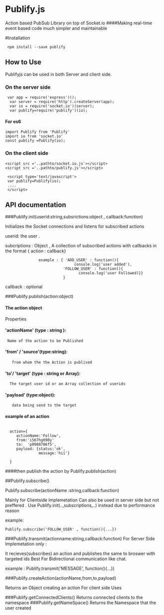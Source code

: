 # Publify.js
Action based PubSub Library on top of Socket.io 
####Making real-time event based code much simpler and maintainable


#Installation
```npm
 npm install --save publify
 ```

## How to Use 
 Publifyjs can be used in both Server and client side.

### On the server side 
```nodejs
 var app = require('express')();
  var server = require('http').createServer(app);
  var io = require('socket.io')(server);
  var publify=require('publify')(io);
```
#### For es6
 ```
 import Publify from 'Publify'
 import io from 'socket.io'
 const publify =Publify(io);
```

### On the client side
```
<script src ='..pathto/socket.io.js'></script>
<script src ='..pathto/publify.js'></script>
 
 <script type='text/javascript'>
 var publify=Publify(io);
 ....
 </script>
```
## API documentation

###Publify.init(userid:string,subsrictions:object , callback:function)


Initializes the Socket connections and listens for subscribed actions 
 
   userid: the user .
   
   subcriptions : Object , A collection of subscribed actions with callbacks in the format { action : callback}
                 
                   example : { 'ADD_USER' : function(){
                                   console.log('user added'),
                              'FOLLOW_USER' : function(){
                                     console.log('user Followed)}}
                              }
  
   callback : optional
  
###Publify.publish(action:object)

#### The action object 
  Properties
  
#### 'actionName' (type : string ):
     Name of the action to be Published
#### 'from' / 'source'(type:string): 
       from whom the the Action is publised
       
#### 'to'/  'target' (type : string or Array):
      The target user id or an Array collection of userids
####  'payload' (type:object):
       data being send to the target

#### example of an action 
```
  
  action={
     actionName:'Follow',
     from:'i567hg090y'
     to:  'p0908786f5',
     payload: {status:'ok',
               message:'hii'}
  
  }
  ```
  
####then publish the action by
    Publify.publish(action)


##Publify.subscribe()


Publify.subscribe(actionName :string,callback:function)
  
  Mainly for Clientside Implemetation 
  Can also be used in server side but not preffered . 
  Use 
    Publify.init(..,subscriptions,..) instead due to performance reason
  
  example:
   
    Publify.subscribe('FOLLOW_USER' , function(){...})


###Publify.transmit(actionname:string,callback:function)
   For Server Side Implemetation only :
  
  It recieves(subscribes) an action and publishes the same to broswer with targeted ids
  Best For Bidirectional communication like chat.
  
  example :
        Publify.transmit('MESSAGE', function(){...})

###Publify.createAction(actionName,from,to,payload)
  
  Returns an Object creating an action 
  For client side Uses
  
###Publify.getConnectedClients()
  Returns connected clients to the namespace 
###Publify.getNameSpace()
  Returns the Namespace that the user created
  
  
  
 
 
 

